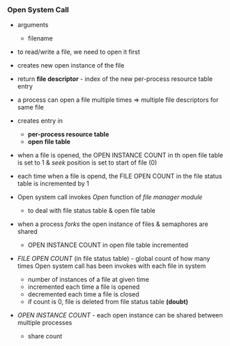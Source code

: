 ### Open System Call

- arguments
    - filename
- to read/write a file, we need to open it first
- creates new open instance of the file
- return **file descriptor** - index of the new per-process resource table entry
- a process can open a file multiple times => multiple file descriptors for same file
- creates entry in 
    - **per-process resource table**
    - **open file table**
- when a file is opened, the OPEN INSTANCE COUNT in th open file table is set to 1 & *seek* position is set to start of file (0)
- each time when a file is opend, the FILE OPEN COUNT in the file status table is incremented by 1

- Open system call invokes *Open* function of *file manager module*
    - to deal with file status table & open file table

- when a process *forks* the open instance of files & semaphores are shared
    - OPEN INSTANCE COUNT in open file table incremented

- *FILE OPEN COUNT* (in file status table) - global count of how many times Open system call has been invokes with each file in system
    - number of instances  of a file at given time
    - incremented each time a file is opened
    - decremented each time a file is closed
    - if count is 0, file is deleted from file status table **(doubt)**

- *OPEN INSTANCE COUNT* - each open instance can be shared between multiple processes
    - share count
